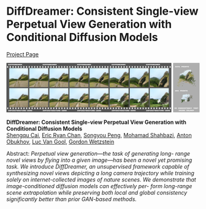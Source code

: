 # DiffDreamer: Consistent Single-view Perpetual View Generation with Conditional Diffusion Models
[Project Page](https://primecai.github.io/diffdreamer)

![Teaser image](teaser.png)

**DiffDreamer: Consistent Single-view Perpetual View Generation with Conditional Diffusion Models**<br>
[Shengqu Cai](https://primecai.github.io/), [Eric Ryan Chan](https://ericryanchan.github.io/), [Songyou Peng](https://pengsongyou.github.io/), [Mohamad Shahbazi](https://people.ee.ethz.ch/~mshahbazi/), [Anton Obukhov](https://www.obukhov.ai/), [Luc Van Gool](https://ee.ethz.ch/the-department/faculty/professors/person-detail.OTAyMzM=.TGlzdC80MTEsMTA1ODA0MjU5.html), [Gordon Wetzstein](https://stanford.edu/~gordonwz/)

Abstract: *Perpetual view generation—the task of generating long- range novel views by flying into a given image—has been a novel yet promising task. We introduce DiffDreamer, an unsupervised framework capable of synthesizing novel views depicting a long camera trajectory while training solely on internet-collected images of nature scenes. We demonstrate that image-conditioned diffusion models can effectively per- form long-range scene extrapolation while preserving both local and global consistency significantly better than prior GAN-based methods.*
